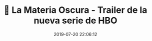 ---
author_profile: false
title: "🎥 La Materia Oscura - Trailer de la nueva serie de HBO"
description: "🎥 La Materia Oscura - Trailer de la nueva serie de HBO"
excerpt: "🎥 La Materia Oscura - Trailer de la nueva serie de HBO"
header:
  video:
    id: 1yuIE1OYnVI
    provider: youtube
comments: true
date: 2019-07-20 22:06:12
classes: wide
tags:
- Fantasía
- Trailer
- HBO
categories:
- Vídeo Series
sidebar:
- title: "Videoteca"
  nav: vteca
---